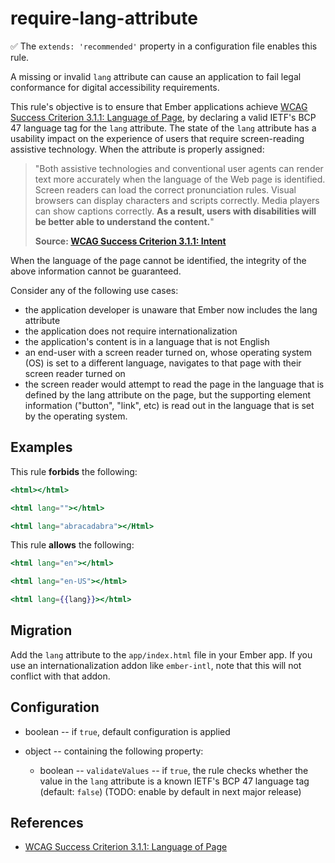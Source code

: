 # require-lang-attribute

✅ The `extends: 'recommended'` property in a configuration file enables this rule.

A missing or invalid `lang` attribute can cause an application to fail legal conformance for digital accessibility requirements.

This rule's objective is to ensure that Ember applications achieve [WCAG Success Criterion 3.1.1: Language of Page](https://www.w3.org/WAI/WCAG21/Understanding/language-of-page.html), by declaring a valid IETF's BCP 47 language tag for the `lang` attribute. The state of the `lang` attribute has a usability impact on the experience of users that require screen-reading assistive technology. When the attribute is properly assigned:

> "Both assistive technologies and conventional user agents can render text more accurately when the language of the Web page is identified. Screen readers can load the correct pronunciation rules. Visual browsers can display characters and scripts correctly. Media players can show captions correctly. **As a result, users with disabilities will be better able to understand the content.**"
>
> **Source: [WCAG Success Criterion 3.1.1: Intent](https://www.w3.org/WAI/WCAG21/Understanding/language-of-page.html#intent)**

When the language of the page cannot be identified, the integrity of the above information cannot be guaranteed.

Consider any of the following use cases:

- the application developer is unaware that Ember now includes the lang attribute
- the application does not require internationalization
- the application's content is in a language that is not English
- an end-user with a screen reader turned on, whose operating system (OS) is set to a different language, navigates to that page with their screen reader turned on
- the screen reader would attempt to read the page in the language that is defined by the lang attribute on the page, but the supporting element information ("button", "link", etc) is read out in the language that is set by the operating system.

## Examples

This rule **forbids** the following:

```hbs
<html></html>
```

```hbs
<html lang=""></html>
```

```hbs
<html lang="abracadabra"></Html>
```

This rule **allows** the following:

```hbs
<html lang="en"></html>
```

```hbs
<html lang="en-US"></html>
```

```hbs
<html lang={{lang}}></html>
```

## Migration

Add the `lang` attribute to the `app/index.html` file in your Ember app. If you use an internationalization addon like `ember-intl`, note that this will not conflict with that addon.

## Configuration

- boolean -- if `true`, default configuration is applied

- object -- containing the following property:
  - boolean -- `validateValues` -- if `true`, the rule checks whether the value in the `lang` attribute is a known IETF's BCP 47 language tag
    (default: `false`) (TODO: enable by default in next major release)

## References

- [WCAG Success Criterion 3.1.1: Language of Page](https://www.w3.org/WAI/WCAG21/Understanding/language-of-page.html)
